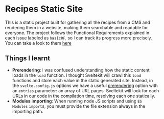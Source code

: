 # Recipes Static Site
This is a static project built for gathering all the recipes from a CMS and rendering them in a website, making them searchable and readable for everyone.
The project follows the Functional Requirements explained in each issue labeled as `basicRF`, so I can track its progress more precisely. You can take a look to them [here](https://github.com/Marcosaurios/recipes/issues?q=is%3Aopen+is%3Aissue+label%3AbasicRF)

## Things I learnt
- **Prerendering**: I was confused understanding how the static content loads in the `load` function. I thought Sveltekit will crawl this `load` functions and store each value in the static generated site. Instead, in the `svelte.config.js` options we have a useful [prerendering](https://kit.svelte.dev/docs#configuration-prerender) option with an `entries` parameter: an array of URL pages. Sveltekit will look for each URLs in our code in the compilation time, resolving each one statically.
- **Modules importing**: When running node JS scripts and using `ES Modules` `import`s, you must provide the file extension always in the importing path. 

